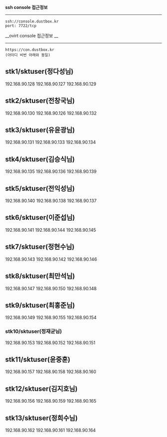 __ssh console 접근정보__
***
```
ssh://console.dustbox.kr
port: 7722/tcp
```
__ovirt console 접근정보 __
***
```
https://con.dustbox.kr
(아이디 비번 아래와 동일)
```

## stk1/sktuser(정다성님)
192.168.90.128
192.168.90.127
192.168.90.129

## stk2/sktuser(전창국님)
192.168.90.130
192.168.90.126
192.168.90.132

## stk3/sktuser(유윤광님)
192.168.90.131
192.168.90.133
192.168.90.134

## stk4/sktuser(김승식님)
192.168.90.135
192.168.90.136
192.168.90.139

## stk5/sktuser(전익성님)
192.168.90.140
192.168.90.138
192.168.90.137

## stk6/sktuser(이준섭님)
192.168.90.141
192.168.90.144
192.168.90.145

## stk7/sktuser(정현수님)
192.168.90.143
192.168.90.142
192.168.90.146

## stk8/sktuser(최만석님)
192.168.90.147
192.168.90.150
192.168.90.148

## stk9/sktuser(최홍준님)
192.168.90.149
192.168.90.155
192.168.90.154

### stk10/sktuser(정재균님)
192.168.90.153
192.168.90.152
192.168.90.151

## stk11/sktuser(윤중훈)
192.168.90.157
192.168.90.158
192.168.90.160

## stk12/sktuser(김지호님)
192.168.90.156
192.168.90.159
192.168.90.165

## stk13/sktuser(정희수님)
192.168.90.162
192.168.90.161
192.168.90.164

